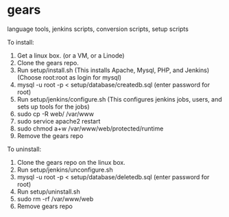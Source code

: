 gears
=====

language tools, jenkins scripts, conversion scripts, setup scripts

To install:
1) Get a linux box. (or a VM, or a Linode)
2) Clone the gears repo.
3) Run setup/install.sh (This installs Apache, Mysql, PHP, and Jenkins) (Choose root:root as login for mysql)
4) mysql -u root -p < setup/database/createdb.sql (enter password for root)
5) Run setup/jenkins/configure.sh (This configures jenkins jobs, users, and sets up tools for the jobs)
6) sudo cp -R web/ /var/www
7) sudo service apache2 restart
8) sudo chmod a+w /var/www/web/protected/runtime
9) Remove the gears repo

To uninstall:
1) Clone the gears repo on the linux box.
2) Run setup/jenkins/unconfigure.sh
3) mysql -u root -p < setup/database/deletedb.sql (enter password for root)
4) Run setup/uninstall.sh
5) sudo rm -rf /var/www/web
6) Remove gears repo